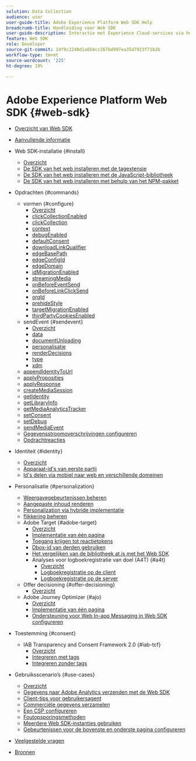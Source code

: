 ```yaml
---
solution: Data Collection
audience: user
user-guide-title: Adobe Experience Platform Web SDK Help
breadcrumb-title: Handleiding voor Web SDK
user-guide-description: Interactie met Experience Cloud-services via het Edge-netwerk.
feature: Web SDK
role: Developer
source-git-commit: 14f9c2240d1a650cc267bd997ea35d7923f71b2b
workflow-type: tm+mt
source-wordcount: '225'
ht-degree: 19%

---
```



# Adobe Experience Platform Web SDK {#web-sdk}

* [Overzicht van Web SDK](home.md)
* [Aanvullende informatie](release-notes.md)
* Web SDK-installatie {#install}
   * [Overzicht](install/overview.md)
   * [De SDK van het web installeren met de tagextensie](install/extension.md)
   * [De SDK van het web installeren met de JavaScript-bibliotheek](install/library.md)
   * [De SDK van het web installeren met behulp van het NPM-pakket](install/npm.md)
* Opdrachten {#commands}
   * vormen {#configure}
      * [Overzicht](commands/configure/overview.md)
      * [clickCollectionEnabled](commands/configure/clickcollectionenabled.md)
      * [clickCollection](commands/configure/clickcollection.md)
      * [context](commands/configure/context.md)
      * [debugEnabled](commands/configure/debugenabled.md)
      * [defaultConsent](commands/configure/defaultconsent.md)
      * [downloadLinkQualifier](commands/configure/downloadlinkqualifier.md)
      * [edgeBasePath](commands/configure/edgebasepath.md)
      * [edgeConfigId](commands/configure/edgeconfigid.md)
      * [edgeDomain](commands/configure/edgedomain.md)
      * [idMigrationEnabled](commands/configure/idmigrationenabled.md)
      * [streamingMedia](commands/configure/streamingmedia.md)
      * [onBeforeEventSend](commands/configure/onbeforeeventsend.md)
      * [onBeforeLinkClickSend](commands/configure/onbeforelinkclicksend.md)
      * [orgId](commands/configure/orgid.md)
      * [prehideStyle](commands/configure/prehidingstyle.md)
      * [targetMigrationEnabled](commands/configure/targetmigrationenabled.md)
      * [thirdPartyCookiesEnabled](commands/configure/thirdpartycookiesenabled.md)
   * sendEvent {#sendevent}
      * [Overzicht](commands/sendevent/overview.md)
      * [data](commands/sendevent/data.md)
      * [documentUnloading](commands/sendevent/documentunloading.md)
      * [personalisatie](commands/sendevent/personalization.md)
      * [renderDecisions](commands/sendevent/renderdecisions.md)
      * [type](commands/sendevent/type.md)
      * [xdm](commands/sendevent/xdm.md)
   * [appendIdentityToUrl](commands/appendidentitytourl.md)
   * [applyProposities](commands/applypropositions.md)
   * [applyResponse](commands/applyresponse.md)
   * [createMediaSession](commands/createmediasession.md)
   * [getIdentity](commands/getidentity.md)
   * [getLibraryInfo](commands/getlibraryinfo.md)
   * [getMediaAnalyticsTracker](commands/getmediaanalyticstracker.md)
   * [setConsent](commands/setconsent.md)
   * [setDebug](commands/setdebug.md)
   * [sendMediaEvent](commands/sendmediaevent.md)
   * [Gegevensstroomoverschrijvingen configureren](commands/datastream-overrides.md)
   * [Opdrachtreacties](commands/command-responses.md)

* Identiteit {#identity}
   * [Overzicht](identity/overview.md)
   * [Apparaat-id&#39;s van eerste partij](identity/first-party-device-ids.md)
   * [Id&#39;s delen via mobiel naar web en verschillende domeinen](identity/id-sharing.md)

* Personalisatie {#personalization}
   * [Weergavegebeurtenissen beheren](personalization/display-events.md)
   * [Aangepaste inhoud renderen](personalization/rendering-personalization-content.md)
   * [Personalization via hybride implementatie](personalization/hybrid-personalization.md)
   * [flikkering beheren](personalization/manage-flicker.md)
   * Adobe Target {#adobe-target}
      * [Overzicht](personalization/adobe-target/target-overview.md)
      * [Implementatie van één pagina](personalization/adobe-target/spa-implementation.md)
      * [Toegang krijgen tot reactietokens](personalization/adobe-target/accessing-response-tokens.md)
      * [Dbox-id van derden gebruiken](personalization/adobe-target/using-mbox-3rdpartyid.md)
      * [Het vergelijken van de bibliotheek at.js met het Web SDK](personalization/adobe-target/web-sdk-atjs-comparison.md)
      * Analyses voor logboekregistratie van doel (A4T) {#a4t}
         * [Overzicht](personalization/adobe-target/analytics-logging/overview.md)
         * [Logboekregistratie op de client](personalization/adobe-target/analytics-logging/client-side.md)
         * [Logboekregistratie op de server](personalization/adobe-target/analytics-logging/server-side.md)
   * Offer decisioning {#offer-decisioning}
      * [Overzicht](personalization/offer-decisioning/offer-decisioning-overview.md)
   * Adobe Journey Optimizer {#ajo}
      * [Overzicht](personalization/ajo/overview.md)
      * [Implementatie van één pagina](personalization/ajo/web-spa-implementation.md)
      * [Ondersteuning voor Web In-app Messaging in Web SDK configureren](personalization/web-in-app-messaging.md)

* Toestemming {#consent}
   * IAB Transparency and Consent Framework 2.0 {#iab-tcf}
      * [Overzicht](consent/iab-tcf/overview.md)
      * [Integreren met tags](consent/iab-tcf/with-tags.md)
      * [Integreren zonder tags](consent/iab-tcf/without-tags.md)

* Gebruiksscenario’s {#use-cases}
   * [Overzicht](use-cases/overview.md)
   * [Gegevens naar Adobe Analytics verzenden met de Web SDK](use-cases/adobe-analytics.md)
   * [Client-tips voor gebruikersagent](use-cases/client-hints.md)
   * [Commerciële gegevens verzamelen](use-cases/collect-commerce-data.md)
   * [Een CSP configureren](use-cases/configuring-a-csp.md)
   * [Foutopsporingsmethoden](use-cases/debugging.md)
   * [Meerdere Web SDK-instanties gebruiken](use-cases/multiple-instances.md)
   * [Gebeurtenissen voor de bovenste en onderste pagina configureren](use-cases/top-bottom-page-events.md)

* [Veelgestelde vragen](faq.md)
* [Bronnen](resources.md)
